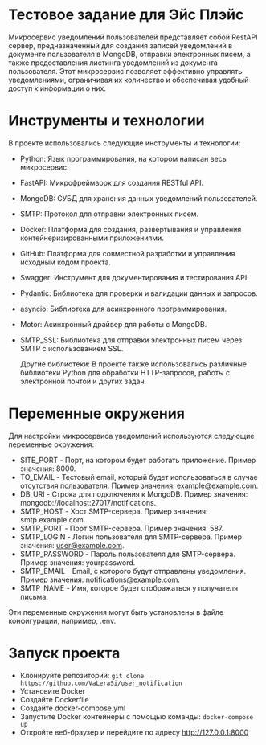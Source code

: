 # Тестовое задание для Эйс Плэйс
Микросервис уведомлений пользователей представляет собой RestAPI сервер, предназначенный для создания записей уведомлений в документе пользователя в MongoDB,
отправки электронных писем, а также предоставления листинга уведомлений из документа пользователя. Этот микросервис позволяет эффективно управлять уведомлениями,
ограничивая их количество и обеспечивая удобный доступ к информации о них.


# Инструменты и технологии
В проекте использовались следующие инструменты и технологии:

- Python: Язык программирования, на котором написан весь микросервис.
- FastAPI: Микрофреймворк для создания RESTful API.
- MongoDB: СУБД для хранения данных уведомлений пользователей.
- SMTP: Протокол для отправки электронных писем.
- Docker: Платформа для создания, развертывания и управления контейнеризированными приложениями.
- GitHub: Платформа для совместной разработки и управления исходным кодом проекта.
- Swagger: Инструмент для документирования и тестирования API.
- Pydantic: Библиотека для проверки и валидации данных и запросов.
- asyncio: Библиотека для асинхронного программирования.
- Motor: Асинхронный драйвер для работы с MongoDB.
- SMTP_SSL: Библиотека для отправки электронных писем через SMTP с использованием SSL.

  Другие библиотеки: В проекте также использовались различные библиотеки Python для обработки HTTP-запросов, работы с электронной почтой и других задач.


# Переменные окружения
Для настройки микросервиса уведомлений используются следующие переменные окружения:

- SITE_PORT - Порт, на котором будет работать приложение. Пример значения: 8000.
- TO_EMAIL - Тестовый email, который будет использоваться в случае отсутствия пользователя. Пример значения: example@example.com.
- DB_URI - Строка для подключения к MongoDB. Пример значения: mongodb://localhost:27017/notifications.
- SMTP_HOST - Хост SMTP-сервера. Пример значения: smtp.example.com.
- SMTP_PORT - Порт SMTP-сервера. Пример значения: 587.
- SMTP_LOGIN - Логин пользователя для SMTP-сервера. Пример значения: user@example.com.
- SMTP_PASSWORD - Пароль пользователя для SMTP-сервера. Пример значения: yourpassword.
- SMTP_EMAIL - Email, с которого будут отправлены уведомления. Пример значения: notifications@example.com.
- SMTP_NAME - Имя, которое будет отображаться у получателя письма.

Эти переменные окружения могут быть установлены в файле конфигурации, например, .env.

# Запуск проекта

- Клонируйте репозиторий: `git clone https://github.com/VaLeraSi/user_notification`
- Установите Docker
- Создайте Dockerfile
- Создайте docker-compose.yml
- Запустите Docker контейнеры с помощью команды: `docker-compose up`
- Откройте веб-браузер и перейдите по адресу http://127.0.0.1:8000
